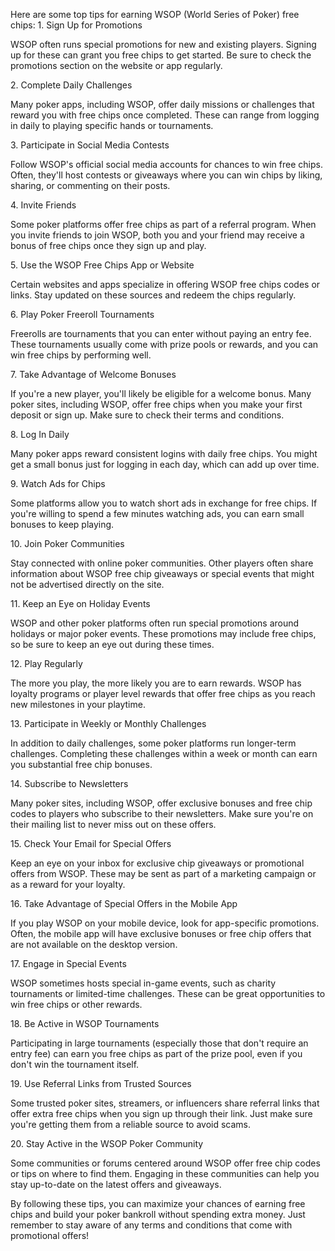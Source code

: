 Here are some top tips for earning WSOP (World Series of Poker) free
chips: 1. Sign Up for Promotions

WSOP often runs special promotions for new and existing players. Signing
up for these can grant you free chips to get started. Be sure to check
the promotions section on the website or app regularly.

2\. Complete Daily Challenges

Many poker apps, including WSOP, offer daily missions or challenges that
reward you with free chips once completed. These can range from logging
in daily to playing specific hands or tournaments.

3\. Participate in Social Media Contests

Follow WSOP's official social media accounts for chances to win free
chips. Often, they\'ll host contests or giveaways where you can win
chips by liking, sharing, or commenting on their posts.

4\. Invite Friends

Some poker platforms offer free chips as part of a referral program.
When you invite friends to join WSOP, both you and your friend may
receive a bonus of free chips once they sign up and play.

5\. Use the WSOP Free Chips App or Website

Certain websites and apps specialize in offering WSOP free chips codes
or links. Stay updated on these sources and redeem the chips regularly.

6\. Play Poker Freeroll Tournaments

Freerolls are tournaments that you can enter without paying an entry
fee. These tournaments usually come with prize pools or rewards, and you
can win free chips by performing well.

7\. Take Advantage of Welcome Bonuses

If you're a new player, you'll likely be eligible for a welcome bonus.
Many poker sites, including WSOP, offer free chips when you make your
first deposit or sign up. Make sure to check their terms and conditions.

8\. Log In Daily

Many poker apps reward consistent logins with daily free chips. You
might get a small bonus just for logging in each day, which can add up
over time.

9\. Watch Ads for Chips

Some platforms allow you to watch short ads in exchange for free chips.
If you\'re willing to spend a few minutes watching ads, you can earn
small bonuses to keep playing.

10\. Join Poker Communities

Stay connected with online poker communities. Other players often share
information about WSOP free chip giveaways or special events that might
not be advertised directly on the site.

11\. Keep an Eye on Holiday Events

WSOP and other poker platforms often run special promotions around
holidays or major poker events. These promotions may include free chips,
so be sure to keep an eye out during these times.

12\. Play Regularly

The more you play, the more likely you are to earn rewards. WSOP has
loyalty programs or player level rewards that offer free chips as you
reach new milestones in your playtime.

13\. Participate in Weekly or Monthly Challenges

In addition to daily challenges, some poker platforms run longer-term
challenges. Completing these challenges within a week or month can earn
you substantial free chip bonuses.

14\. Subscribe to Newsletters

Many poker sites, including WSOP, offer exclusive bonuses and free chip
codes to players who subscribe to their newsletters. Make sure you\'re
on their mailing list to never miss out on these offers.

15\. Check Your Email for Special Offers

Keep an eye on your inbox for exclusive chip giveaways or promotional
offers from WSOP. These may be sent as part of a marketing campaign or
as a reward for your loyalty.

16\. Take Advantage of Special Offers in the Mobile App

If you play WSOP on your mobile device, look for app-specific
promotions. Often, the mobile app will have exclusive bonuses or free
chip offers that are not available on the desktop version.

17\. Engage in Special Events

WSOP sometimes hosts special in-game events, such as charity tournaments
or limited-time challenges. These can be great opportunities to win free
chips or other rewards.

18\. Be Active in WSOP Tournaments

Participating in large tournaments (especially those that don\'t require
an entry fee) can earn you free chips as part of the prize pool, even if
you don\'t win the tournament itself.

19\. Use Referral Links from Trusted Sources

Some trusted poker sites, streamers, or influencers share referral links
that offer extra free chips when you sign up through their link. Just
make sure you're getting them from a reliable source to avoid scams.

20\. Stay Active in the WSOP Poker Community

Some communities or forums centered around WSOP offer free chip codes or
tips on where to find them. Engaging in these communities can help you
stay up-to-date on the latest offers and giveaways.

By following these tips, you can maximize your chances of earning free
chips and build your poker bankroll without spending extra money. Just
remember to stay aware of any terms and conditions that come with
promotional offers!
